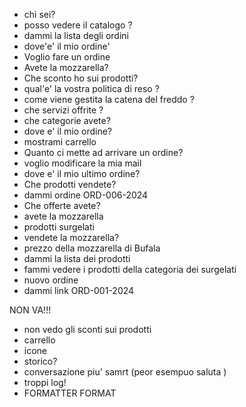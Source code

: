 - chi sei?
- posso vedere il catalogo ?
- dammi la lista degli ordini
- dove'e' il mio ordine'
- Voglio fare un ordine
- Avete la mozzarella?
- Che sconto ho sui prodotti?
- qual'e' la vostra politica di reso ?
- come viene gestita la catena del freddo ?
- che servizi offrite ?
- che categorie avete?
- dove e' il mio ordine?
- mostrami carrello
- Quanto ci mette ad arrivare un ordine?
- voglio modificare la mia mail
- dove e' il mio ultimo ordine?
- Che prodotti vendete?
- dammi ordine ORD-006-2024
- Che offerte avete?
- avete la mozzarella
- prodotti surgelati
- vendete la mozzarella?
- prezzo della mozzarella di Bufala
- dammi la lista dei prodotti
- fammi vedere i prodotti della categoria dei surgelati
- nuovo ordine
- dammi link ORD-001-2024

NON VA!!!
- non vedo gli sconti sui prodotti
- carrello
- icone
- storico?
- conversazione piu' samrt (peor esempuo saluta )
- troppi log!
- FORMATTER FORMAT